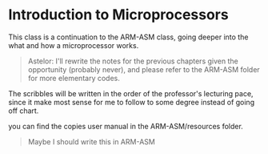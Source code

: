 # Introduction to Microprocessors
This class is a continuation to the ARM-ASM class, going deeper into the what and how a microprocessor works.

> Astelor: I'll rewrite the notes for the previous chapters given the opportunity (probably never), and please refer to the ARM-ASM folder for more elementary codes.

The scribbles will be written in the order of the professor's lecturing pace, since it make most sense for me to follow to some degree instead of going off chart.

you can find the copies user manual in the ARM-ASM/resources folder.

> Maybe I should write this in ARM-ASM